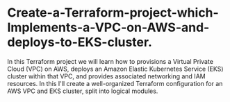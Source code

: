 # Create-a-Terraform-project-which-Implements-a-VPC-on-AWS-and-deploys-to-EKS-cluster.
In this Terraform project we will learn how to provisions a Virtual Private Cloud (VPC) on AWS, deploys an Amazon Elastic Kubernetes Service (EKS) cluster within that VPC, and provides associated networking and IAM resources. In this I'll create a well-organized Terraform configuration for an AWS VPC and EKS cluster, split into logical modules.
